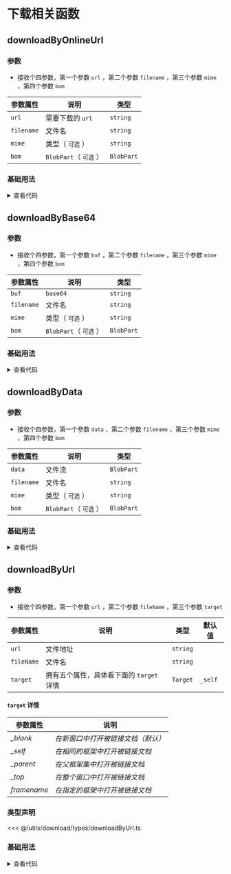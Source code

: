 <script setup>
import downloadByOnlineUrl from './downloadByOnlineUrl.vue'
import downloadByBase64 from './downloadByBase64.vue'
import downloadByData from './downloadByData.vue'
import downloadByUrl from './downloadByUrl.vue'
</script>

# 下载相关函数

<ClientOnly>
  <description-popover :num="4" :tagNameList="['浏览器']" />
</ClientOnly>

## downloadByOnlineUrl

<ClientOnly>
  <description :isShowIcon="false" description="下载在线图片" /> 
</ClientOnly>

### 参数

- 接收个四参数，第一个参数 `url` ，第二个参数 `filename` ，第三个参数 `mime` ，第四个参数 `bom`

| **参数属性** | **说明**               | **类型**   |
| ------------ | ---------------------- | ---------- |
| `url`        | 需要下载的 `url`       | `string`   |
| `filename`   | 文件名                 | `string`   |
| `mime`       | 类型（ `可选` ）       | `string`   |
| `bom`        | `BlobPart`（ `可选` ） | `BlobPart` |

### 基础用法

<ClientOnly>
  <downloadByOnlineUrl />
</ClientOnly>
<details>

<summary>查看代码</summary>

<<< @/utils/download/downloadByOnlineUrl.vue

</details>

## downloadByBase64

<ClientOnly>
  <description :isShowIcon="false" description="基于 base64 下载图片" /> 
</ClientOnly>

### 参数

- 接收个四参数，第一个参数 `buf` ，第二个参数 `filename` ，第三个参数 `mime` ，第四个参数 `bom`

| **参数属性** | **说明**               | **类型**   |
| ------------ | ---------------------- | ---------- |
| `buf`        | `base64`               | `string`   |
| `filename`   | 文件名                 | `string`   |
| `mime`       | 类型（ `可选` ）       | `string`   |
| `bom`        | `BlobPart`（ `可选` ） | `BlobPart` |

### 基础用法

<ClientOnly>
  <downloadByBase64 />
</ClientOnly>
<details>

<summary>查看代码</summary>

<<< @/utils/download/downloadByBase64.vue

</details>

## downloadByData

<ClientOnly>
  <description :isShowIcon="false" description="根据后台接口文件流下载" /> 
</ClientOnly>

### 参数

- 接收个四参数，第一个参数 `data` ，第二个参数 `filename` ，第三个参数 `mime` ，第四个参数 `bom`

| **参数属性** | **说明**               | **类型**   |
| ------------ | ---------------------- | ---------- |
| `data`       | 文件流                 | `BlobPart` |
| `filename`   | 文件名                 | `string`   |
| `mime`       | 类型（ `可选` ）       | `string`   |
| `bom`        | `BlobPart`（ `可选` ） | `BlobPart` |

### 基础用法

<ClientOnly>
  <downloadByData />
</ClientOnly>
<details>

<summary>查看代码</summary>

<<< @/utils/download/downloadByData.vue

</details>

## downloadByUrl

<ClientOnly>
  <description :isShowIcon="false" description="根据文件地址下载文件" /> 
</ClientOnly>

### 参数

- 接收个四参数，第一个参数 `url` ，第二个参数 `fileName` ，第三个参数 `target`

| **参数属性** | **说明**                                 | **类型** | **默认值** |
| ------------ | ---------------------------------------- | -------- | ---------- |
| `url`        | 文件地址                                 | `string` |            |
| `fileName`   | 文件名                                   | `string` |            |
| `target`     | 拥有五个属性，具体看下面的 `target` 详情 | `Target` | `_self`    |

#### `target` 详情

| **参数属性** | **说明**                           |
| ------------ | ---------------------------------- |
| _\_blank_    | _在新窗口中打开被链接文档（默认）_ |
| _\_self_     | _在相同的框架中打开被链接文档_     |
| _\_parent_   | _在父框架集中打开被链接文档_       |
| _\_top_      | _在整个窗口中打开被链接文档_       |
| _framename_  | _在指定的框架中打开被链接文档_     |

### 类型声明

<<< @/utils/download/types/downloadByUrl.ts

### 基础用法

<ClientOnly>
  <downloadByUrl />
</ClientOnly>
<details>

<summary>查看代码</summary>

<<< @/utils/download/downloadByUrl.vue

</details>
